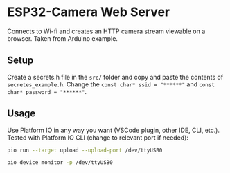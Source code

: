 # ESP32-Camera Web Server
Connects to Wi-fi and creates an HTTP camera stream viewable on a browser. Taken from Arduino example. 

## Setup
Create a secrets.h file in the `src/` folder and copy and paste the contents of `secretes_example.h`. Change the `const char* ssid = "******"` and `const char* password = "******"`.

## Usage
Use Platform IO in any way you want (VSCode plugin, other IDE, CLI, etc.). Tested with Platform IO CLI (change to relevant port if needed):

```bash 
pio run --target upload --upload-port /dev/ttyUSB0
```

```bash
pio device monitor -p /dev/ttyUSB0
```